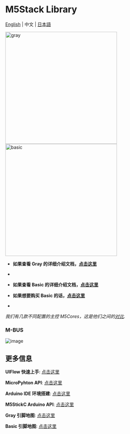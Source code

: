 ﻿# M5Stack Library

[English](../README.md) | 中文 | [日本語](getting_started_ja.md)

<img src="https://static-cdn.m5stack.com/resource/docs/static/assets/img/product_pics/core/gray/gray_01.webp" alt="gray" width="350" height="350">

<img src="https://static-cdn.m5stack.com/resource/docs/static/assets/img/product_pics/core/basic/basic_01.webp" alt="basic" width="350" height="350">

* **如果查看 Gray 的详细介绍文档，[点击这里](https://docs.m5stack.com/#/zh_CN/core/gray)**
* 
* **如果查看 Basic 的详细介绍文档，[点击这里](https://docs.m5stack.com/#/zh_CN/core/basic)**

* **如果想要购买 Basic 的话，[点击这里](https://item.taobao.com/item.htm?spm=a1z10.5-c-s.w4002-22404213529.15.38ea1d912Zbl0z&id=610634829528)**
* 
*我们有几款不同配置的主控 M5Cores，这是他们之间的[对比](https://docs.m5stack.com/zh_CN/products_selector).*


### M-BUS
![image](../docs/M-BUS.jpg)


## 更多信息

**UIFlow 快速上手**: [点击这里](https://docs.m5stack.com/zh_CN/quick_start/m5core/uiflow)

**MicroPyhton API**: [点击这里](https://docs.m5stack.com/zh_CN/mpy/display/m5stack_lvgl)

**Arduino IDE 环境搭建**: [点击这里](https://docs.m5stack.com/zh_CN/quick_start/m5core/arduino)

**M5StickC Arduino API**: [点击这里](https://docs.m5stack.com/zh_CN/api/system)

**Gray 引脚地图**: [点击这里](https://docs.m5stack.com/zh_CN/core/gray)

**Basic 引脚地图**: [点击这里](https://docs.m5stack.com/zh_CN/core/basic)
